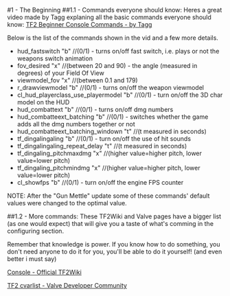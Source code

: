 #1 - The Beginning
##1.1 - Commands everyone should know:
Heres a great video made by Tagg explaning all the basic commands everyone should know: [TF2 Beginner Console Commands - by Tagg](https://youtu.be/jYqjabM4TrM "Ask Tagg: Episode 1 - TF2 Beginner Console Commands")

Below is the list of the commands shown in the vid and a few more details.

* hud_fastswitch "b" //(0/1) - turns on/off fast switch, i.e. plays or not the weapons switch animation
* fov_desired "x" //(between 20 and 90) - the angle (measured in degrees) of your Field Of View
* viewmodel_fov "x" //(between 0.1 and 179)
* r_drawviewmodel "b" //(0/1) - turns on/off the weapon viewmodel
* cl_hud_playerclass_use_playermodel "b" //(0/1) - turn on/off the 3D char model on the HUD
* hud_combattext "b" //(0/1) - turns on/off dmg numbers
* hud_combatteext_batching "b" //(0/1) - switches whether the game adds all the dmg numbers together or not
* hud_combatteext_batching_windown "t" //(t measured in seconds)
* tf_dingalingaling "b" //(0/1) - turn on/off the use of hit sounds
* tf_dingalingaling_repeat_delay "t" //(t measured in seconds)
* tf_dingaling_pitchmaxdmg "x" //(higher value=higher pitch, lower value=lower pitch)
* tf_dingaling_pitchmindmg "x" //(higher value=higher pitch, lower value=lower pitch)
* cl_showfps "b" //(0/1) - turn on/off the engine FPS counter

NOTE: After the "Gun Mettle" update some of these commands' default values were changed to the optimal value.

##1.2 - More commands:
These TF2Wiki and Valve pages have a bigger list (as one would expect) that will give you a taste of what's comming in the configuring section.

Remember that knowledge is power. If you know how to do something, you don't need anyone to do it for you, you'll be able to do it yourself! (and even better i must say)

[Console - Official TF2Wiki](https://wiki.teamfortress.com/wiki/Console_commands "TF2W Console Commands")

[TF2 cvarlist - Valve Developer Community](https://developer.valvesoftware.com/wiki/TF2_cvarlist "Valve Dev Com cvarlist")
